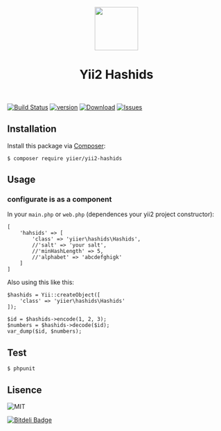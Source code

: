 <p align="center">
    <a href="https://github.com/yiisoft" target="_blank">
        <img src="https://avatars0.githubusercontent.com/u/993323" height="100px">
    </a>
    <h1 align="center">Yii2 Hashids</h1>
    <br>
</p>

[![Build Status](https://img.shields.io/travis/yiier/yii2-hashids.svg?style=flat-square)](http://travis-ci.org/yiier/yii2-hashids)
[![version](https://img.shields.io/packagist/v/yiier/yii2-hashids.svg?style=flat-square)](https://packagist.org/packages/yiier/yii2-hashids)
[![Download](https://img.shields.io/packagist/dt/yiier/yii2-hashids.svg?style=flat-square)](https://packagist.org/packages/yiier/yii2-hashids)
[![Issues](https://img.shields.io/github/issues/yiier/yii2-hashids.svg?style=flat-square)](https://github.com/yiier/yii2-hashids/issues)

## Installation

Install this package via [Composer](https://getcomposer.org/):

```
$ composer require yiier/yii2-hashids
```

## Usage

### configurate is as a component

In your `main.php` or `web.php` (dependences your yii2 project constructor):

```
[
	'hahsids' => [
		'class' => 'yiier\hashids\Hashids',
		//'salt' => 'your salt',
		//'minHashLength' => 5,
		//'alphabet' => 'abcdefghigk'
	]
]
```

Also using this like this:

```
$hashids = Yii::createObject([
	'class' => 'yiier\hashids\Hashids'
]);

$id = $hashids->encode(1, 2, 3);
$numbers = $hashids->decode($id);
var_dump($id, $numbers);
```

## Test

```
$ phpunit
```

## Lisence

![MIT](https://img.shields.io/badge/license-MIT-blue.svg?style=flat-square)

[![Bitdeli Badge](https://d2weczhvl823v0.cloudfront.net/lichunqiang/hashids/trend.png)](https://bitdeli.com/free "Bitdeli Badge")

